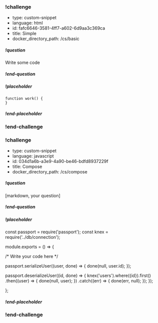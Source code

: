 <!-- >>>>>>>>>>>>>>>>>>>>>> BEGIN CHALLENGE >>>>>>>>>>>>>>>>>>>>>> -->
<!-- Replace everything in square brackets [] and remove brackets  -->
### !challenge
* type: custom-snippet
* language: html
* id: fafc6646-3581-4ff7-a602-6d9aa3c369ca
* title: Simple
* docker_directory_path: /cs/basic
<!-- * points: [1] (optional, the number of points for scoring as a checkpoint) -->
<!-- * topics: [python, pandas] (optional the topics for analyzing points) -->
##### !question

Write some code

##### !end-question
##### !placeholder
```
function work() {
}
```
##### !end-placeholder
<!-- other optional sections -->
<!-- !hint - !end-hint (markdown, users can see after a failed attempt) -->
<!-- !rubric - !end-rubric (markdown, instructors can see while scoring a checkpoint) -->
<!-- !explanation - !end-explanation (markdown, students can see after answering correctly) -->
### !end-challenge
<!-- ======================= END CHALLENGE ======================= -->

<!-- >>>>>>>>>>>>>>>>>>>>>> BEGIN CHALLENGE >>>>>>>>>>>>>>>>>>>>>> -->
<!-- Replace everything in square brackets [] and remove brackets  -->
### !challenge
* type: custom-snippet
* language: javascript
* id: 034d1a6b-a3e9-4a90-be46-bdfd8937229f
* title: Compose
* docker_directory_path: /cs/compose
<!-- * points: [1] (optional, the number of points for scoring as a checkpoint) -->
<!-- * topics: [python, pandas] (optional the topics for analyzing points) -->
##### !question
[markdown, your question]
##### !end-question
##### !placeholder
const passport = require('passport');
const knex = require('../db/connection');

module.exports = () => {

  /*
    Write your code here
  */

  passport.serializeUser((user, done) => {
    done(null, user.id);
  });

  passport.deserializeUser((id, done) => {
    knex('users').where({id}).first()
    .then((user) => { done(null, user); })
    .catch((err) => { done(err, null); });
  });

};
##### !end-placeholder
<!-- other optional sections -->
<!-- !hint - !end-hint (markdown, users can see after a failed attempt) -->
<!-- !rubric - !end-rubric (markdown, instructors can see while scoring a checkpoint) -->
<!-- !explanation - !end-explanation (markdown, students can see after answering correctly) -->
### !end-challenge
<!-- ======================= END CHALLENGE ======================= -->
